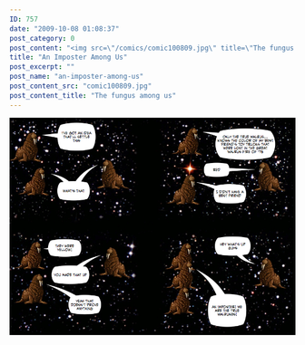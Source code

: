 ```yaml
---
ID: 757
date: "2009-10-08 01:08:37"
post_category: 0
post_content: "<img src=\"/comics/comic100809.jpg\" title=\"The fungus among us\" />"
title: "An Imposter Among Us"
post_excerpt: ""
post_name: "an-imposter-among-us"
post_content_src: "comic100809.jpg"
post_content_title: "The fungus among us"
---
```



[![The fungus among us](/comics-hi-res/comic100809.jpg)](/comics-hi-res/comic100809.jpg "The fungus among us")
